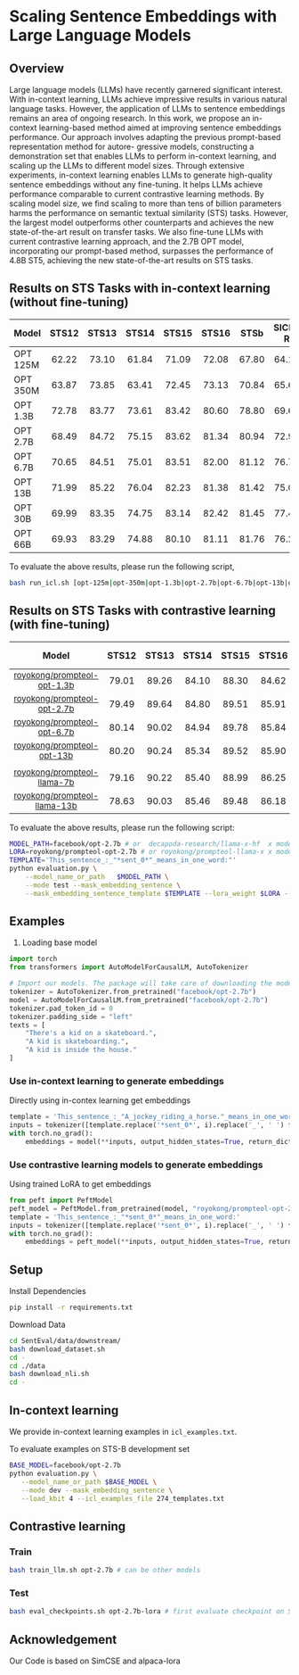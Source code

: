 # Scaling Sentence Embeddings with Large Language Models

## Overview
Large language models (LLMs) have recently garnered significant interest. With in-context learning, LLMs achieve impressive results in various natural language tasks. However, the application of LLMs to sentence embeddings remains an area of ongoing research. In this work, we propose an in-context learning-based method aimed at improving sentence embeddings performance. Our approach involves adapting the previous prompt-based representation method for autore- gressive models, constructing a demonstration set that enables LLMs to perform in-context learning, and scaling up the LLMs to different model sizes. Through extensive experiments, in-context learning enables LLMs to generate high-quality sentence embeddings without any fine-tuning. It helps LLMs achieve performance comparable to current contrastive learning methods. By scaling model size, we find scaling to more than tens of billion parameters harms the performance on semantic textual similarity (STS) tasks. However, the largest model outperforms other counterparts and achieves the new state-of-the-art result on transfer tasks. We also fine-tune LLMs with current contrastive learning approach, and the 2.7B OPT model, incorporating our prompt-based method, surpasses the performance of 4.8B ST5, achieving the new state-of-the-art results on STS tasks.

## Results on STS Tasks with in-context learning (without fine-tuning)

<table align="center">
<thead>
<tr>
<th>Model</th>
<th align="center">STS12</th>
<th align="center">STS13</th>
<th align="center">STS14</th>
<th align="center">STS15</th>
<th align="center">STS16</th>
<th align="center">STSb</th>
<th align="center">SICK-R</th>
<th align="center">Avg.</th>
</tr>
</thead>
<tbody>
<tr>
<td>OPT 125M</td>
<td align="center">62.22</td>
<td align="center">73.10</td>
<td align="center">61.84</td>
<td align="center">71.09</td>
<td align="center">72.08</td>
<td align="center">67.80</td>
<td align="center">64.10</td>
<td align="center">67.46</td>
</tr>
<tr>
<td>OPT 350M</td>
<td align="center">63.87</td>
<td align="center">73.85</td>
<td align="center">63.41</td>
<td align="center">72.45</td>
<td align="center">73.13</td>
<td align="center">70.84</td>
<td align="center">65.61</td>
<td align="center">69.02</td>
</tr>
<tr>
<td>OPT 1.3B</td>
<td align="center">72.78</td>
<td align="center">83.77</td>
<td align="center">73.61</td>
<td align="center">83.42</td>
<td align="center">80.60</td>
<td align="center">78.80</td>
<td align="center">69.69</td>
<td align="center">77.52</td>
</tr>
<tr>
<td>OPT 2.7B</td>
<td align="center">68.49</td>
<td align="center">84.72</td>
<td align="center">75.15</td>
<td align="center">83.62</td>
<td align="center">81.34</td>
<td align="center">80.94</td>
<td align="center">72.97</td>
<td align="center">78.18</td>
</tr>
<tr>
<td>OPT 6.7B</td>
<td align="center">70.65</td>
<td align="center">84.51</td>
<td align="center">75.01</td>
<td align="center">83.51</td>
<td align="center">82.00</td>
<td align="center">81.12</td>
<td align="center">76.77</td>
<td align="center">79.08</td>
</tr>
<tr>
<td>OPT 13B</td>
<td align="center">71.99</td>
<td align="center">85.22</td>
<td align="center">76.04</td>
<td align="center">82.23</td>
<td align="center">81.38</td>
<td align="center">81.42</td>
<td align="center">75.00</td>
<td align="center">79.04</td>
</tr>
<tr>
<td>OPT 30B</td>
<td align="center">69.99</td>
<td align="center">83.35</td>
<td align="center">74.75</td>
<td align="center">83.14</td>
<td align="center">82.42</td>
<td align="center">81.45</td>
<td align="center">77.46</td>
<td align="center">78.94</td>
</tr>
<tr>
<td>OPT 66B</td>
<td align="center">69.93</td>
<td align="center">83.29</td>
<td align="center">74.88</td>
<td align="center">80.10</td>
<td align="center">81.11</td>
<td align="center">81.76</td>
<td align="center">76.26</td>
<td align="center">78.19</td>
</tr>
</tbody>
</table>

To evaluate the above results, please run the following script, 
```sh
bash run_icl.sh [opt-125m|opt-350m|opt-1.3b|opt-2.7b|opt-6.7b|opt-13b|opt-30b|opt-66b]
```

## Results on STS Tasks with contrastive learning (with fine-tuning)

<table align="center">
<thead>
<tr>
<th align="center">Model</th>
<th align="center">STS12</th>
<th align="center">STS13</th>
<th align="center">STS14</th>
<th align="center">STS15</th>
<th align="center">STS16</th>
<th align="center">STSb</th>
<th align="center">SICK-R</th>
<th align="center">Avg.</th>
</tr>
</thead>
<tbody>
<tr>
<td align="center"><a href="https://huggingface.co/royokong/prompteol-opt-1.3b" rel="nofollow" style="font-size: 0.93em;">royokong/prompteol-opt-1.3b</a></td>
<td align="center">79.01</td>
<td align="center">89.26</td>
<td align="center">84.10</td>
<td align="center">88.30</td>
<td align="center">84.62</td>
<td align="center">87.71</td>
<td align="center">80.52</td>
<td align="center">84.79</td>
</tr>
<tr>
<td align="center"><a href="https://huggingface.co/royokong/prompteol-opt-2.7b" rel="nofollow" style="font-size: 0.93em;">royokong/prompteol-opt-2.7b</a></td>
<td align="center">79.49</td>
<td align="center">89.64</td>
<td align="center">84.80</td>
<td align="center">89.51</td>
<td align="center">85.91</td>
<td align="center">88.33</td>
<td align="center">81.64</td>
<td align="center">85.62</td>
</tr>
<tr>
<td align="center"><a href="https://huggingface.co/royokong/prompteol-opt-6.7b" rel="nofollow" style="font-size: 0.93em;">royokong/prompteol-opt-6.7b</a></td>
<td align="center">80.14</td>
<td align="center">90.02</td>
<td align="center">84.94</td>
<td align="center">89.78</td>
<td align="center">85.84</td>
<td align="center">88.75</td>
<td align="center">81.29</td>
<td align="center">85.82</td>
</tr>
<tr>
<td align="center"><a href="https://huggingface.co/royokong/prompteol-opt-13b" rel="nofollow" style="font-size: 0.93em;">royokong/prompteol-opt-13b</a></td>
<td align="center">80.20</td>
<td align="center">90.24</td>
<td align="center">85.34</td>
<td align="center">89.52</td>
<td align="center">85.90</td>
<td align="center">88.56</td>
<td align="center">82.06</td>
<td align="center">85.97</td>
</tr>
<tr>
<td></td>
<td align="center"></td>
<td align="center"></td>
<td align="center"></td>
<td align="center"></td>
<td align="center"></td>
<td align="center"></td>
<td align="center"></td>
<td align="center"></td>
</tr>
<tr>
<td align="center"><a href="https://huggingface.co/royokong/prompteol-llama-7b" rel="nofollow" style="font-size: 0.93em;">royokong/prompteol-llama-7b</a></td>
<td align="center">79.16</td>
<td align="center">90.22</td>
<td align="center">85.40</td>
<td align="center">88.99</td>
<td align="center">86.25</td>
<td align="center">88.37</td>
<td align="center">81.51</td>
<td align="center">85.70</td>
</tr>
<tr>
<td align="center"><a href="https://huggingface.co/royokong/prompteol-llama-13b" rel="nofollow" style="font-size: 0.93em;">royokong/prompteol-llama-13b</a></td>
<td align="center">78.63</td>
<td align="center">90.03</td>
<td align="center">85.46</td>
<td align="center">89.48</td>
<td align="center">86.18</td>
<td align="center">88.45</td>
<td align="center">82.69</td>
<td align="center">85.85</td>
</tr>
</tbody>
</table>

To evaluate the above results, please run the following script:
```sh
MODEL_PATH=facebook/opt-2.7b # or  decapoda-research/llama-x-hf  x model size 7b 13b 
LORA=royokong/prompteol-opt-2.7b # or royokong/prompteol-llama-x x model size 7b 13b
TEMPLATE='This_sentence_:_"*sent_0*"_means_in_one_word:"'
python evaluation.py \
    --model_name_or_path   $MODEL_PATH \
    --mode test --mask_embedding_sentence \
    --mask_embedding_sentence_template $TEMPLATE --lora_weight $LORA --load_kbit 16 
```

## Examples
1. Loading base model
``` python
import torch
from transformers import AutoModelForCausalLM, AutoTokenizer

# Import our models. The package will take care of downloading the models automatically
tokenizer = AutoTokenizer.from_pretrained("facebook/opt-2.7b")
model = AutoModelForCausalLM.from_pretrained("facebook/opt-2.7b")
tokenizer.pad_token_id = 0 
tokenizer.padding_side = "left"
texts = [
    "There's a kid on a skateboard.",
    "A kid is skateboarding.",
    "A kid is inside the house."
]
```

### Use in-context learning to generate embeddings
Directly using in-contex learning get embeddings
``` python
template = 'This_sentence_:_"A_jockey_riding_a_horse."_means_in_one_word:"Equestrian".This_sentence_:_"*sent_0*"_means_in_one_word:"'
inputs = tokenizer([template.replace('*sent_0*', i).replace('_', ' ') for i in texts], padding=True,  return_tensors="pt")
with torch.no_grad():
    embeddings = model(**inputs, output_hidden_states=True, return_dict=True).hidden_states[-1][:, -1, :]
```

### Use contrastive learning models to generate embeddings
Using trained LoRA to get embeddings
``` python
from peft import PeftModel
peft_model = PeftModel.from_pretrained(model, "royokong/prompteol-opt-2.7b", torch_dtype=torch.float16)
template = 'This_sentence_:_"*sent_0*"_means_in_one_word:'
inputs = tokenizer([template.replace('*sent_0*', i).replace('_', ' ') for i in texts], padding=True, return_tensors="pt")
with torch.no_grad():
    embeddings = peft_model(**inputs, output_hidden_states=True, return_dict=True).hidden_states[-1][:, -1, :]
```

## Setup
Install Dependencies

``` sh
pip install -r requirements.txt
```

Download Data

``` sh
cd SentEval/data/downstream/
bash download_dataset.sh
cd -
cd ./data
bash download_nli.sh
cd -
```

## In-context learning
We provide in-context learning examples in `icl_examples.txt`.

To evaluate examples on STS-B development set
``` sh
BASE_MODEL=facebook/opt-2.7b
python evaluation.py \
   --model_name_or_path $BASE_MODEL \
   --mode dev --mask_embedding_sentence \
   --load_kbit 4 --icl_examples_file 274_templates.txt
```

## Contrastive learning
### Train

``` sh
bash train_llm.sh opt-2.7b # can be other models
```

### Test

``` sh
bash eval_checkpoints.sh opt-2.7b-lora # first evaluate checkpoint on STS-B dev. and evaluate best checkpoint on STS tasks
```

## Acknowledgement
Our Code is based on SimCSE and alpaca-lora
